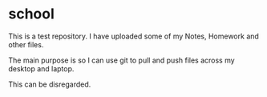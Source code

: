 # school
This is a test repository.
I have uploaded some of my Notes, Homework and other files.

The main purpose is so I can use git to pull and push files across my desktop and laptop.

This can be disregarded.
